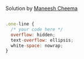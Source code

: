 Solution by [Maneesh Cheema](https://github.com/ayechico21)

```js

.one-line {
  /* your code here */
  overflow: hidden;
  text-overflow: ellipsis;
  white-space: nowrap;
}

```
